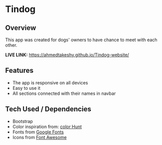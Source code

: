 <h1><strong>Tindog</strong></h1>
<h2>Overview</h2>
<p>This app was created for dogs' owners to have chance to meet with each other.</p>
<p><b>LIVE LINK:</b> <a href="https://ahmedtakeshy.github.io/Tindog-website/">https://ahmedtakeshy.github.io/Tindog-website/</a></hp>
<h2>Features</h2>
<ul>
  <li>The app is responsive on all devices</li>
  <li>Easy to use it</li>
  <li>All sections connected with their names in navbar</li>
</ul>
<h2>Tech Used / Dependencies</h2>
<ul>
  <li>Bootstrap</li>
  <li>Color inspiration from: <a href="https://colorhunt.co/">color Hunt</a></li>
  <li>Fonts from <a href="https://fonts.google.com/">Google Fonts</a></li>
  <li>Icons from <a href="https://fontawesome.com/">Font Awesome</a></li>
</ul>

